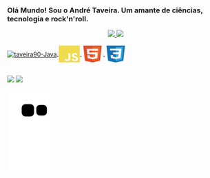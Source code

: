 ### Olá Mundo! Sou o André Taveira. Um amante de ciências, tecnologia e rock'n'roll.


<div align="center">
  <a href="https://github.com/taveira90">
  <img height="160em" src="https://github-readme-stats.vercel.app/api?username=taveira90&show_icons=true&theme=dracula&include_all_commits=true&count_private=true"/>
  <img height="160em" src="https://github-readme-stats.vercel.app/api/top-langs/?username=taveira90&layout=compact&langs_count=7&theme=dracula"/>
</div>


<div style="display: inline_block"><br>
<img align="center" alt="taveira90-Java" height="50" width="60" src="https://cdn.jsdelivr.net/gh/devicons/devicon/icons/java/java-original-wordmark.svg" />          
<img align="center" alt="taveira90-Js" height="40" width="50" src="https://raw.githubusercontent.com/devicons/devicon/master/icons/javascript/javascript-plain.svg">
<img align="center" alt="taveira90-HTML" height="40" width="50" src="https://raw.githubusercontent.com/devicons/devicon/master/icons/html5/html5-original.svg">
<img align="center" alt="taveira90-CSS" height="40" width="50" src="https://raw.githubusercontent.com/devicons/devicon/master/icons/css3/css3-original.svg">          
<!-- <img align="center" alt="taveira90-Python" height="30" width="40" src="https://raw.githubusercontent.com/devicons/devicon/master/icons/python/python-original.svg"> -->
</div>

##

<div>
<a href="https://www.linkedin.com/in/andretaveira90" target="_blank"><img src="https://img.shields.io/badge/-LinkedIn-%230077B5?style=for-the-badge&logo=linkedin&logoColor=white" target="_blank"></a> 
<a href="https://instagram.com/andretaveira90" target="_blank"><img src="https://img.shields.io/badge/-Instagram-%23E4405F?style=for-the-badge&logo=instagram&logoColor=white" target="_blank"></a>
 
![Snake animation](https://github.com/rafaballerini/rafaballerini/blob/output/github-contribution-grid-snake.svg)
</div>
